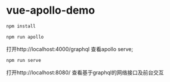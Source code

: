 # vue-apollo-demo


``` sh
npm install
```


``` sh
npm run apollo
```

打开http://localhost:4000/graphql 查看apollo serve;

``` sh
npm run serve
```

打开http://localhost:8080/ 查看基于graphql的网络接口及前台交互